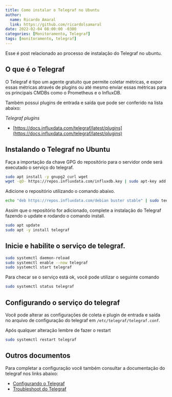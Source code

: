```yaml
---
title: Como instalar o Telegraf no Ubuntu
author:
  name: Ricardo Amaral
  link: https://github.com/ricardolsamaral
date: 2022-02-04 08:00:00 -0300
categories: [Monitoramento, Telegraf]
tags: [monitoramento, telegraf]
---
```


Esse é post relacionado ao processo de instalação do Telegraf no ubuntu.

## O que é o Telegraf

O Telegraf é tipo um agente gratuito que permite coletar métricas, e expor essas métricas através de plugins ou até mesmo enviar essas métricas para os principais CMDBs como o Prometheus e o InfluxDB.

Também possui plugins de entrada e saída que pode ser conferido na lista abaixo:

*Telegraf plugins*
* [https://docs.influxdata.com/telegraf/latest/plugins](https://docs.influxdata.com/telegraf/latest/plugins) 


## Instalando o Telegraf no Ubuntu

Faça a importação da chave GPG do repositório para o servidor onde será executado o serviço do telegraf.

```bash
sudo apt install -y gnupg2 curl wget
wget -qO- https://repos.influxdata.com/influxdb.key | sudo apt-key add -
```

Adicione o repositório utilizando o comando abaixo.

```bash
echo "deb https://repos.influxdata.com/debian buster stable" | sudo tee /etc/apt/sources.list.d/influxdb.list
```

Assim que o repositório for adicionado, complete a instalação do Telegraf fazendo o update e rodando o comando install.

```bash
sudo apt update
sudo apt -y install telegraf
```

## Inicie e habilite o serviço de telegraf.
```bash
sudo systemctl daemon-reload
sudo systemctl enable --now telegraf
sudo systemctl start telegraf 
```

Para checar se o serviço está ok, você pode utilizar o seguinte comando
```bash
sudo systemctl status telegraf 
```

## Configurando o serviço do telegraf

Você pode alterar as configurações de coleta e plugin de entrada e saída no arquivo de configuração do telegraf em `/etc/telegraf/telegraf.conf`.

Após qualquer alteração lembre de fazer o restart

```bash
sudo systemctl restart telegraf 
```

## Outros documentos

Para completar a configuração você também consultar a documentação do telegraf nos links abaixo: 

* [Configurando o Telegraf](https://docs.influxdata.com/telegraf/latest/administration/configuration) 
* [Troubleshoot do Telegraf](https://docs.influxdata.com/telegraf/latest/administration/troubleshooting) 